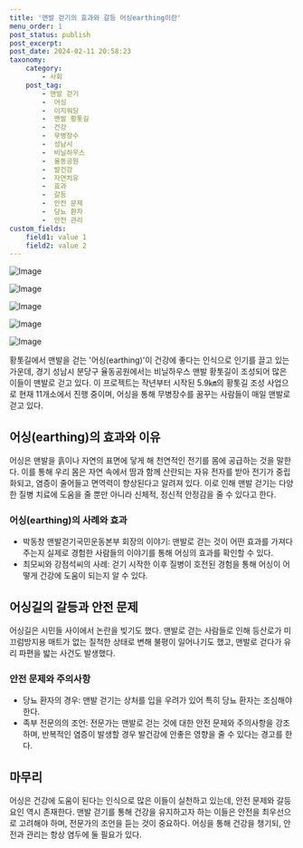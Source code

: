 ```yaml
---
title: '맨발 걷기의 효과와 갈등 어싱earthing이란'
menu_order: 1
post_status: publish
post_excerpt: 
post_date: 2024-02-11 20:58:23
taxonomy:
    category:
        - 사회
    post_tag:
        - 맨발 걷기
        -  어싱
        -  이지워딩
        -  맨발 황톳길
        -  건강
        -  무병장수
        -  성남시
        -  비닐하우스
        -  율동공원
        -  발건강
        -  자연치유
        -  효과
        -  갈등
        -  안전 문제
        -  당뇨 환자
        -  안전 관리
custom_fields:
    field1: value 1
    field2: value 2
---
```


![Image](https://imgnews.pstatic.net/image/025/2024/02/11/0003340772_001_20240211190101057.jpg?type=w647)

![Image](https://imgnews.pstatic.net/image/025/2024/02/11/0003340772_002_20240211190101092.jpg?type=w647)

![Image](https://imgnews.pstatic.net/image/025/2024/02/11/0003340772_003_20240211190101126.jpg?type=w647)

![Image](https://imgnews.pstatic.net/image/025/2024/02/11/0003340772_004_20240211190101158.jpg?type=w647)

![Image](https://imgnews.pstatic.net/image/025/2024/02/11/0003340772_005_20240211190101186.jpg?type=w647)

황톳길에서 맨발을 걷는 '어싱(earthing)'이 건강에 좋다는 인식으로 인기를 끌고 있는 가운데, 경기 성남시 분당구 율동공원에서는 비닐하우스 맨발 황톳길이 조성되어 많은 이들이 맨발로 걷고 있다. 이 프로젝트는 작년부터 시작된 5.9㎞의 황톳길 조성 사업으로 현재 11개소에서 진행 중이며, 어싱을 통해 무병장수를 꿈꾸는 사람들이 매일 맨발로 걷고 있다.
## 어싱(earthing)의 효과와 이유
어싱은 맨발을 흙이나 자연의 표면에 닿게 해 천연적인 전기를 몸에 공급하는 것을 말한다. 이를 통해 우리 몸은 자연 속에서 땀과 함께 산란되는 자유 전자를 받아 전기가 중립화되고, 염증이 줄어들고 면역력이 향상된다고 알려져 있다. 이로 인해 맨발 걷기는 다양한 질병 치료에 도움을 줄 뿐만 아니라 신체적, 정신적 안정감을 줄 수 있다고 한다.
### 어싱(earthing)의 사례와 효과
- 박동창 맨발걷기국민운동본부 회장의 이야기: 맨발로 걷는 것이 어떤 효과를 가져다 주는지 실제로 경험한 사람들의 이야기를 통해 어싱의 효과를 확인할 수 있다.
- 최모씨와 강점석씨의 사례: 걷기 시작한 이후 질병이 호전된 경험을 통해 어싱이 어떻게 건강에 도움이 되는지 알 수 있다.
## 어싱길의 갈등과 안전 문제
어싱길은 시민들 사이에서 논란을 빚기도 했다. 맨발로 걷는 사람들로 인해 등산로가 미끄럼방지용 매트가 없는 질척한 상태로 변해 불평이 일어나기도 했고, 맨발로 걷다가 유리 파편을 밟는 사건도 발생했다.
### 안전 문제와 주의사항
- 당뇨 환자의 경우: 맨발 걷기는 상처를 입을 우려가 있어 특히 당뇨 환자는 조심해야 한다.
- 족부 전문의의 조언: 전문가는 맨발로 걷는 것에 대한 안전 문제와 주의사항을 강조하며, 반복적인 염증이 발생할 경우 발건강에 안좋은 영향을 줄 수 있다는 경고를 한다.
## 마무리
어싱은 건강에 도움이 된다는 인식으로 많은 이들이 실천하고 있는데, 안전 문제와 갈등 요인 역시 존재한다. 맨발 걷기를 통해 건강을 유지하고자 하는 이들은 안전을 최우선으로 고려해야 하며, 전문가의 조언을 듣는 것이 중요하다. 어싱을 통해 건강을 챙기되, 안전과 관리는 항상 염두에 둘 필요가 있다.
